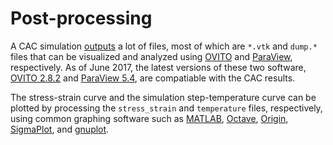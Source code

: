 # Post-processing

A CAC simulation [outputs](../chapter3/output.md) a lot of files, most of which are `*.vtk` and `dump.*` files that can be visualized and analyzed using [OVITO](ovito.md) and [ParaView](paraview.md), respectively. As of June 2017, the latest versions of these two software, [OVITO 2.8.2](http://www.ovito.org/index.php/download) and [ParaView 5.4](https://www.paraview.org/download), are compatiable with the CAC results.

The stress-strain curve and the simulation step-temperature curve can be plotted by processing the `stress_strain` and `temperature` files, respectively, using common graphing software such as [MATLAB](https://www.mathworks.com/products/matlab.html), [Octave](https://www.gnu.org/software/octave), [Origin](http://www.originlab.com/), [SigmaPlot](https://systatsoftware.com/products/sigmaplot), and [gnuplot](http://www.gnuplot.info).